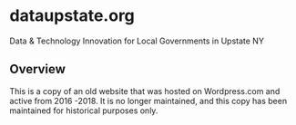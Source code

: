 # dataupstate.org

Data &amp; Technology Innovation for Local Governments in Upstate NY

## Overview

This is a copy of an old website that was hosted on Wordpress.com and active from 2016 -2018. It is no longer maintained, and this copy has been maintained for historical purposes only.
